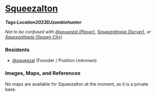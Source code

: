 # [Squeezalton](#squeezalton)
___Tags:<span class="tag tag-green">Location</span><span class="tag tag-pink">2023</span><span class="tag tag-blurple">DJzombiehunter</span>___

_Not to be confused with [@squeezal (Player)](#squeezal), [Squeezaltopia (Server)](#squeezaltopia-server), or [Squeezaltopia (Spawn City)](#squeezaltopia-town)_

### Residents

*   [@squeezal](#squeezal) (Founder / Position Unknown)

### Images, Maps, and References

No maps are available for Squeezalton at the moment, as it is a private base.